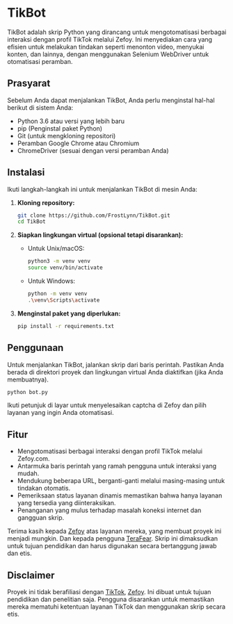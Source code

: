 
# TikBot

TikBot adalah skrip Python yang dirancang untuk mengotomatisasi berbagai interaksi dengan profil TikTok melalui Zefoy. Ini menyediakan cara yang efisien untuk melakukan tindakan seperti menonton video, menyukai konten, dan lainnya, dengan menggunakan Selenium WebDriver untuk otomatisasi peramban.

## Prasyarat

Sebelum Anda dapat menjalankan TikBot, Anda perlu menginstal hal-hal berikut di sistem Anda:

- Python 3.6 atau versi yang lebih baru
- pip (Penginstal paket Python)
- Git (untuk mengkloning repositori)
- Peramban Google Chrome atau Chromium
- ChromeDriver (sesuai dengan versi peramban Anda)

## Instalasi

Ikuti langkah-langkah ini untuk menjalankan TikBot di mesin Anda:

1. **Kloning repository:**

   ```sh
   git clone https://github.com/FrostLynn/TikBot.git
   cd TikBot
   ```

2. **Siapkan lingkungan virtual (opsional tetapi disarankan):**

   - Untuk Unix/macOS:

     ```sh
     python3 -m venv venv
     source venv/bin/activate
     ```

   - Untuk Windows:

     ```sh
     python -m venv venv
     .\venv\Scripts\activate
     ```

3. **Menginstal paket yang diperlukan:**

   ```sh
   pip install -r requirements.txt
   ```

## Penggunaan

Untuk menjalankan TikBot, jalankan skrip dari baris perintah. Pastikan Anda berada di direktori proyek dan lingkungan virtual Anda diaktifkan (jika Anda membuatnya).

```sh
python bot.py
```

Ikuti petunjuk di layar untuk menyelesaikan captcha di Zefoy dan pilih layanan yang ingin Anda otomatisasi.

## Fitur

- Mengotomatisasi berbagai interaksi dengan profil TikTok melalui Zefoy.com.
- Antarmuka baris perintah yang ramah pengguna untuk interaksi yang mudah.
- Mendukung beberapa URL, berganti-ganti melalui masing-masing untuk tindakan otomatis.
- Pemeriksaan status layanan dinamis memastikan bahwa hanya layanan yang tersedia yang diinteraksikan.
- Penanganan yang mulus terhadap masalah koneksi internet dan gangguan skrip.
  

Terima kasih kepada [Zefoy](https://zefoy.com/) atas layanan mereka, yang membuat proyek ini menjadi mungkin. Dan kepada pengguna [TeraFear](https://github.com/terafear). Skrip ini dimaksudkan untuk tujuan pendidikan dan harus digunakan secara bertanggung jawab dan etis.

## Disclaimer

Proyek ini tidak berafiliasi dengan [TikTok](https://www.tiktok.com/), [Zefoy](https://zefoy.com/). Ini dibuat untuk tujuan pendidikan dan penelitian saja. Pengguna disarankan untuk memastikan mereka mematuhi ketentuan layanan TikTok dan menggunakan skrip secara etis.
